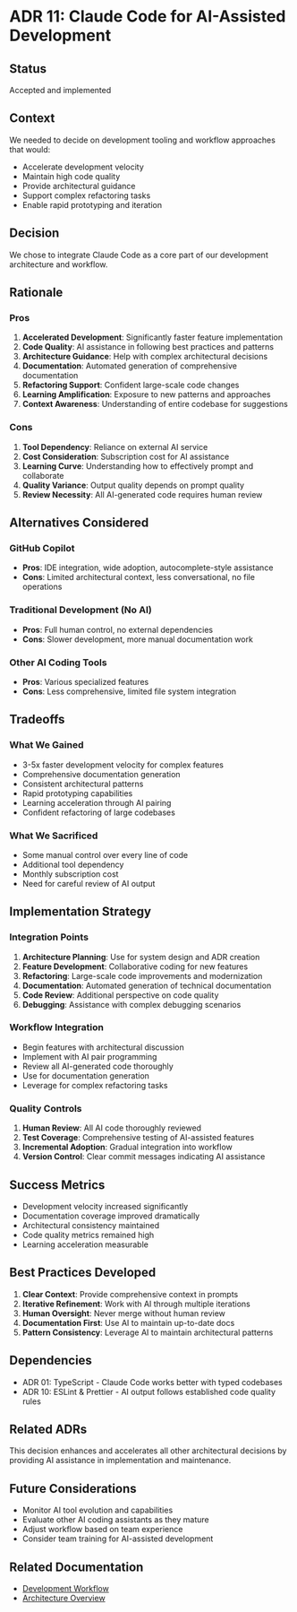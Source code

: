 # ADR 11: Claude Code for AI-Assisted Development

## Status

Accepted and implemented

## Context

We needed to decide on development tooling and workflow approaches that would:

- Accelerate development velocity
- Maintain high code quality
- Provide architectural guidance
- Support complex refactoring tasks
- Enable rapid prototyping and iteration

## Decision

We chose to integrate Claude Code as a core part of our development architecture
and workflow.

## Rationale

### Pros

1. **Accelerated Development**: Significantly faster feature implementation
2. **Code Quality**: AI assistance in following best practices and patterns
3. **Architecture Guidance**: Help with complex architectural decisions
4. **Documentation**: Automated generation of comprehensive documentation
5. **Refactoring Support**: Confident large-scale code changes
6. **Learning Amplification**: Exposure to new patterns and approaches
7. **Context Awareness**: Understanding of entire codebase for suggestions

### Cons

1. **Tool Dependency**: Reliance on external AI service
2. **Cost Consideration**: Subscription cost for AI assistance
3. **Learning Curve**: Understanding how to effectively prompt and collaborate
4. **Quality Variance**: Output quality depends on prompt quality
5. **Review Necessity**: All AI-generated code requires human review

## Alternatives Considered

### GitHub Copilot

- **Pros**: IDE integration, wide adoption, autocomplete-style assistance
- **Cons**: Limited architectural context, less conversational, no file
  operations

### Traditional Development (No AI)

- **Pros**: Full human control, no external dependencies
- **Cons**: Slower development, more manual documentation work

### Other AI Coding Tools

- **Pros**: Various specialized features
- **Cons**: Less comprehensive, limited file system integration

## Tradeoffs

### What We Gained

- 3-5x faster development velocity for complex features
- Comprehensive documentation generation
- Consistent architectural patterns
- Rapid prototyping capabilities
- Learning acceleration through AI pairing
- Confident refactoring of large codebases

### What We Sacrificed

- Some manual control over every line of code
- Additional tool dependency
- Monthly subscription cost
- Need for careful review of AI output

## Implementation Strategy

### Integration Points

1. **Architecture Planning**: Use for system design and ADR creation
2. **Feature Development**: Collaborative coding for new features
3. **Refactoring**: Large-scale code improvements and modernization
4. **Documentation**: Automated generation of technical documentation
5. **Code Review**: Additional perspective on code quality
6. **Debugging**: Assistance with complex debugging scenarios

### Workflow Integration

- Begin features with architectural discussion
- Implement with AI pair programming
- Review all AI-generated code thoroughly
- Use for documentation generation
- Leverage for complex refactoring tasks

### Quality Controls

1. **Human Review**: All AI code thoroughly reviewed
2. **Test Coverage**: Comprehensive testing of AI-assisted features
3. **Incremental Adoption**: Gradual integration into workflow
4. **Version Control**: Clear commit messages indicating AI assistance

## Success Metrics

- Development velocity increased significantly
- Documentation coverage improved dramatically
- Architectural consistency maintained
- Code quality metrics remained high
- Learning acceleration measurable

## Best Practices Developed

1. **Clear Context**: Provide comprehensive context in prompts
2. **Iterative Refinement**: Work with AI through multiple iterations
3. **Human Oversight**: Never merge without human review
4. **Documentation First**: Use AI to maintain up-to-date docs
5. **Pattern Consistency**: Leverage AI to maintain architectural patterns

## Dependencies

- ADR 01: TypeScript - Claude Code works better with typed codebases
- ADR 10: ESLint & Prettier - AI output follows established code quality rules

## Related ADRs

This decision enhances and accelerates all other architectural decisions by
providing AI assistance in implementation and maintenance.

## Future Considerations

- Monitor AI tool evolution and capabilities
- Evaluate other AI coding assistants as they mature
- Adjust workflow based on team experience
- Consider team training for AI-assisted development

## Related Documentation

- [Development Workflow](../architecture/development-workflow.md)
- [Architecture Overview](../architecture/overview.md)
